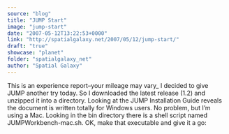```yaml
---
source: "blog"
title: "JUMP Start"
image: "jump-start"
date: "2007-05-12T13:22:53+0000"
link: "http://spatialgalaxy.net/2007/05/12/jump-start/"
draft: "true"
showcase: "planet"
folder: "spatialgalaxy_net"
author: "Spatial Galaxy"
---
```


This is an experience report&ndash;your mileage may vary_
I decided to give JUMP another try today. So I downloaded the latest release (1.2) and unzipped it into a directory. Looking at the JUMP Installation Guide reveals the document is written totally for Windows users. No problem, but I&rsquo;m using a Mac.
Looking in the bin directory there is a shell script named JUMPWorkbench-mac.sh. OK, make that executable and give it a go:
